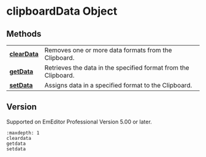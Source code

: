 # clipboardData Object

## Methods

|     |     |
| --- | --- |
| **[clearData](cleardata)** | Removes one or more data formats from the Clipboard. |
| **[getData](getdata)** | Retrieves the data in the specified format from the Clipboard. |
| **[setData](setdata)** | Assigns data in a specified format to the Clipboard. |

## Version

Supported on EmEditor Professional Version 5.00 or later.


```{toctree}
:maxdepth: 1
cleardata
getdata
setdata
```
